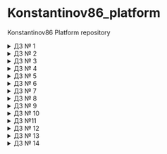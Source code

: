 # Konstantinov86_platform
Konstantinov86 Platform repository


<details><summary>ДЗ № 1</summary>

 - [V] Основное ДЗ
 - [V] Задание со *

## В процессе сделано:
 - Выполнена установка   minikube:
` kubernetesintro git:(kubernetes-intro) kubectl cluster-info
Kubernetes master is running at https://192.168.64.2:8443
KubeDNS is running at https://192.168.64.2:8443/api/v1/namespaces/kube-system/services/kube-dns:dns/proxy`;
- Ознакомлен с интерфейсом dashboard;
- Разберитесь почему все pod в namespace kube-system восстановились после удаления:
kube-proxy -  управляется daemonset;
core-dns -  управляется deployment;
kube-apiserver- static pod -управляется kubelet;
-  создан  dockerfile согласно требованиям,образ собран и залит в dockerhub;
- Написан манифест web-pod.yaml;
- Выясните причину, по которой pod frontend находится в статусе Error:
`panic: environment variable "PRODUCT_CATALOG_SERVICE_ADDR" not set`;
Соответственно данная переменная присутствует в   frontend-pod.yaml.
## Как запустить проект:
- docker build -t wenger23/nginx:3.0 . & docker run wenger23/nginx:3.0 -d -p 8000:8000;
- kubectl apply -f web-pod.yaml;
- kubectl apply frontend-pod-healthy.yaml;

## Как проверить работоспособность:
-  перейти по ссылке http://localhost:8000/homework.html;
- kubectl port-forward --address 0.0.0.0 pod/web 8000:8000;


## PR checklist:
 - [V] Выставлен label с темой домашнего задания
 </details>

 <details><summary>ДЗ № 2</summary>

 - [V] Основное ДЗ
 - [V] Задание со *

## В процессе сделано:
 - создание replicaset frontend-replicaset.yaml:
 - Добавление label selection для корректной работы;
 - создание deployment paymentservice-replicaset.yaml;
- создание deployment strategy blue-green и reverse;
- создание daemonset node-exporter-daemonset.yaml;
- создание daemonset node-exporter-daemonset.yaml с запуском на мастер ноде :
`tolerations:
        - key: node-role.kubernetes.io/master
          effect: NoSchedule`
## PR checklist:
 - [V] Выставлен label с темой домашнего задания
 </details>

 <details><summary>ДЗ № 3</summary>

 - [V] Основное ДЗ

## В процессе сделано:
- [V] Создал Service Account bob, дать ему роль admin в рамках всего
кластера;
- [V] Создал Service Account dave без доступа к кластеру
- [V] Создал Namespace prometheus;
- [V] Создал Service Account carol в этом Namespace;
- [V] Дал всем Service Account в Namespace prometheus возможность
делать get, list, watch в отношении Pods всего кластера;
- [V] Создал Namespace dev;
- [V] Создал Service Account jane в Namespace dev;
- [V] Дал jane роль admin в рамках Namespace dev;
- [V] Создал Service Account ken в Namespace dev;
- [V] Дал ken роль view в рамках Namespace dev.

## PR checklist:
 - [V] Выставлен label с темой домашнего задания
 </details>

  <details><summary>ДЗ № 4</summary>

 - [V] Основное ДЗ
 - [V] Задание со *

## В процессе сделано:
- [V] Добавил пробы в под;
- [V] Создал deployment со стратегией обновления;
- [V] Создал service и включил ipvs;
- [V] Установил Metalb и настроил маршрутизацию;
- [V] открыл доступ к coreDNS;
- [V] установил и открыл доступ к dashboard;
## PR checklist:
 - [V] Выставлен label с темой домашнего задания
 </details>

  <details><summary>ДЗ № 5</summary>

 - [V] Основное ДЗ
 - [V] Задание со *

## В процессе сделано:
- [V] Создал statefulset minio;
- [V] Создал headless service;
- [V] Gроверил работу minio;
- [V] Сделал statefulset c secret
## PR checklist:
 - [V] Выставлен label с темой домашнего задания
 </details>

 <details><summary>ДЗ № 6</summary>

 - [V] Основное ДЗ
 - [V] Задание со *

## В процессе сделано:
- [V] Создан кластер в Google Cloud;
- [V] Установлен из Helm - ingress-nginx и cert-manager;
- [V] Создан issuer lets encrypt для certmanager;
- [V] Установлен и кастомизирован chartmuseum -https://chartmuseum.35.228.182.231.nip.io/;
- [V] * Работа с chartmuseum:
Активируем api в values.yaml - DISABLE_API: false;
Создадим собственный чарт - helm create mychart;
Запакуем - helm package .;
Запушим в репозиторий - curl --data-binary "@mychart-0.1.0.tgz" https://chartmuseum.35.228.182.231.nip.io/api/chart;
Обновим - helm repo update ;
Установим - helm install mychart chartmuseum/mychart;
- [V] Установлен harbor - https://harbor.35.228.182.231.nip.io/;
- [V] * Описана установка nginx-ingress, cert-manager и harbor в helmfile;
- [V] Создан свой helmchart  hipster-shop;
- [V] * Добавлен requirements.yaml (dependencies.yaml в helm 3) redis;
- [V] Создан деплой при помощи kubecfg;
- [V] Создан деплой при помощи kustomize(test и prod).

## PR checklist:
 - [V] Выставлен label с темой домашнего задания
 </details>

 <details><summary>ДЗ № 7</summary>

 - [V] Основное ДЗ
 - [V] Задание со *

## В процессе сделано:
- [V] Создан CustomResource и CustomResourceDefinition my-sql;
- [V] Сделана Валидация;
- [V] Создан контроллер ;
- [V] Собран образ контроллера -залит на dockerhub - wenger23/otus_demo:0.1 ;
- [V] проверка работоспособности контроллера :
major@MacBook-Air  ~/virtual/Konstantinov86_platform/kubernetes-operator/deploy   kubernetes-operator  
kubectl get jobs
NAME                         COMPLETIONS   DURATION   AGE
backup-mysql-instance-job    1/1           3s         2m18s
restore-mysql-instance-job   1/1           45s        82s

major@MacBook-Air  ~/virtual/Konstantinov86_platform/kubernetes-operator/deploy   kubernetes-operator  kubectl exec -it $MYSQLPOD -- mysql -potuspassword -e "select * from test;" otus-database
mysql: [Warning] Using a password on the command line interface can be insecure.
+----+-------------+
| id | name        |
+----+-------------+
|  1 | some data   |
|  2 | some data-2 |
|  3 | some data-2 |
|  4 | some data-2 |
|  5 | some data-2 |
+----+-------------+
## PR checklist:
 - [V] Выставлен label с темой домашнего задания
 </details>

 <details><summary>ДЗ № 8</summary>

 - [V] Основное ДЗ
 - [V] Задание со *

## В процессе сделано:
- [V] Создан кастомный деплоймент и сервис nginx  -deployment.yaml,service.yaml;
- [V] Выбран 2й вариант сложности - Поставить prometheus-operator через kubectl apply из офф.
репозитория (Bring`em on!)
- [V] Создан деплоймент и сервис nginx exporter;
- [V] Создан serivcemonitor.yaml ,который смотрит на nginx exporter;
- [V] Работа выполнялась в google cloud - сделаны ингресс сервисы /ingress-services/ingress-grafana.yaml ingress-prometheus.yaml для проброса наружу grafana и prometheus:

https://prometheus.35.228.182.231.nip.io/targets
https://grafana.35.228.182.231.nip.io/ - admin/admin - dashboard - NGINX exporter
## PR checklist:
 - [V] Выставлен label с темой домашнего задания
 </details>

<details><summary>ДЗ № 9</summary>

 - [V] Основное ДЗ
 - [V] Задание со *

## В процессе сделано:
- [V] Создан кластер в GCP с 4 нодами (3 infra + default);
- [V] Задеплоен hipstershop;
- [V] Развернут EFK стек -сделан tls kibana.35.228.165.216.nip.io,elasticsearch запущен на выделенных нодах с толерейшенами;
- [V] Развернут ingress-nginx на выделенных нодах;
- [V] Настройка fluentbit - указан elastic master;
- [V]* Решена проблема с дублирующими полями -по статье https://bk0010-01.blogspot.com/2020/03/fluent-bit-and-kibana-in-kubernetes.html - приложен fluentbit.values.yaml;
- [V] Установлен prometheus и elastic-exporter;
- [V] Установлен fluentbit на выделенные ноды для парсинга ingress-nginx,донастроен конфиг ингресс для отдачи логов в json;
- [V] Создан дэшборд в кибане и выгружен в export.ndjson;
- [V] Установлен Loki и Promtail и модифицирован prometheus для создания loki датасурса prometheus-operator.values.yaml;
- [V] Создан dashboard в grafana  для loki


## PR checklist:
 - [V] Выставлен label с темой домашнего задания
 </details>

 
<details><summary>ДЗ № 10</summary>

 - [V] Основное ДЗ
 - [V] Задание со *

## В процессе сделано:
- [V] Создан проект в gitlab - https://gitlab.com/wenger23/microservices-demo;
- [V] Скопирован репозиторий hispter-shop и добавлены helmcharts - deploy/charts;
- [V] Развернут кластер в GCP с помощью terraform + установлен istio GKE;
- [V] * Автоматизировано создание кластера с помощью terraform через gitlab приложен файл - gitlab-terraform/.gitlab-ci.yml,ссылка на репозиторий - https://gitlab.com/wenger23/infra;
- [V] * Создан pipeline в gitlab : сборка всех образов(kaniko) по тэгу,с использвованием CI_COMMIT_TAG в версии образа,и пуш образов в gitlab registry ,файл gitlab-microservices/.gitlab-ci.yaml;
- [V] Установлен helmrelease,flux,fluxctl -реазилована CD стратегия - коммит с тэгом => сборка новой версии образа =>
деплой в кластер:
` major@MacBook-Air  ~  kubectl get helmrelease -n microservices-demo
NAME                    RELEASE                 PHASE       STATUS     MESSAGE                                                                                    AGE
adservice               adservice               Succeeded   deployed   Release was successful for Helm release 'adservice' in 'microservices-demo'.               47h
cartservice             cartservice             Succeeded   deployed   Release was successful for Helm release 'cartservice' in 'microservices-demo'.             10h
checkoutservice         checkoutservice         Succeeded   deployed   Release was successful for Helm release 'checkoutservice' in 'microservices-demo'.         47h
currencyservice         currencyservice         Succeeded   deployed   Release was successful for Helm release 'currencyservice' in 'microservices-demo'.         47h
emailservice            emailservice            Succeeded   deployed   Release was successful for Helm release 'emailservice' in 'microservices-demo'.            47h
frontend                frontend                Succeeded   deployed   Release was successful for Helm release 'frontend' in 'microservices-demo'.                161m
loadgenerator           loadgenerator           Succeeded   deployed   Release was successful for Helm release 'loadgenerator' in 'microservices-demo'.           78m
paymentservice          paymentservice          Succeeded   deployed   Release was successful for Helm release 'paymentservice' in 'microservices-demo'.          47h
productcatalogservice   productcatalogservice   Succeeded   deployed   Release was successful for Helm release 'productcatalogservice' in 'microservices-demo'.   47h
recommendationservice   recommendationservice   Succeeded   deployed   Release was successful for Helm release 'recommendationservice' in 'microservices-demo'.   47h
shippingservice         shippingservice         Succeeded   deployed   Release was successful for Helm release 'shippingservice' in 'microservices-demo'.         47h`
- [V] лог изменения frontend в чарте:
`ts=2021-03-08T15:58:43.246859639Z caller=release.go:79 component=release release=frontend targetNamespace=microservices-demo resource=microservices-demo:helmrelease/frontend helmVersion=v3 info="starting sync run"
ts=2021-03-08T15:58:43.600219591Z caller=release.go:289 component=release release=frontend targetNamespace=microservices-demo resource=microservices-demo:helmrelease/frontend helmVersion=v3 info="running dry-run upgrade to compare with release version '2'" action=dry-run-compare
ts=2021-03-08T15:58:43.603927908Z caller=helm.go:69 component=helm version=v3 info="preparing upgrade for frontend" targetNamespace=microservices-demo release=frontend
ts=2021-03-08T15:58:43.608666281Z caller=helm.go:69 component=helm version=v3 info="resetting values to the chart's original version" targetNamespace=microservices-demo release=frontend
ts=2021-03-08T15:58:44.042624789Z caller=helm.go:69 component=helm version=v3 info="performing update for frontend" targetNamespace=microservices-demo release=frontend
ts=2021-03-08T15:58:44.166902171Z caller=helm.go:69 component=helm version=v3 info="dry run for frontend" targetNamespace=microservices-demo release=frontend
ts=2021-03-08T15:58:44.188489685Z caller=release.go:311 component=release release=frontend targetNamespace=microservices-demo resource=microservices-demo:helmrelease/frontend helmVersion=v3 info="no changes" phase=dry-run-compare
ts=2021-03-08T15:58:45.512229733Z caller=release.go:79 component=release release=frontend targetNamespace=microservices-demo resource=microservices-demo:helmrelease/frontend helmVersion=v3 info="starting sync run"
ts=2021-03-08T15:58:45.900728191Z caller=release.go:353 component=release release=frontend targetNamespace=microservices-demo resource=microservices-demo:helmrelease/frontend helmVersion=v3 info="running upgrade" action=upgrade
ts=2021-03-08T15:58:45.948627111Z caller=helm.go:69 component=helm version=v3 info="preparing upgrade for frontend" targetNamespace=microservices-demo release=frontend
ts=2021-03-08T15:58:45.958203638Z caller=helm.go:69 component=helm version=v3 info="resetting values to the chart's original version" targetNamespace=microservices-demo release=frontend
ts=2021-03-08T15:58:46.336755783Z caller=helm.go:69 component=helm version=v3 info="performing update for frontend" targetNamespace=microservices-demo release=frontend
ts=2021-03-08T15:58:46.411455978Z caller=helm.go:69 component=helm version=v3 info="creating upgraded release for frontend" targetNamespace=microservices-demo release=frontend
ts=2021-03-08T15:58:46.450067098Z caller=helm.go:69 component=helm version=v3 info="checking 4 resources for changes" targetNamespace=microservices-demo release=frontend
ts=2021-03-08T15:58:46.458534823Z caller=helm.go:69 component=helm version=v3 info="Looks like there are no changes for Service \"frontend\"" targetNamespace=microservices-demo release=frontend
ts=2021-03-08T15:58:46.477010619Z caller=helm.go:69 component=helm version=v3 info="Looks like there are no changes for Deployment \"frontend\"" targetNamespace=microservices-demo release=frontend
ts=2021-03-08T15:58:46.491257633Z caller=helm.go:69 component=helm version=v3 info="Looks like there are no changes for Gateway \"frontend-gateway\"" targetNamespace=microservices-demo release=frontend
ts=2021-03-08T15:58:46.509866554Z caller=helm.go:69 component=helm version=v3 info="Looks like there are no changes for VirtualService \"frontend\"" targetNamespace=microservices-demo release=frontend
ts=2021-03-08T15:58:46.521888271Z caller=helm.go:69 component=helm version=v3 info="updating status for upgraded release for frontend" targetNamespace=microservices-demo release=frontend
ts=2021-03-08T15:58:46.566017666Z caller=release.go:364 component=release release=frontend targetNamespace=microservices-demo resource=microservices-demo:helmrelease/frontend helmVersion=v3 info="upgrade succeeded" revision=dabfe09c1e6f9f4c187c9875acd3c630fc86af71 phase=upgrade`
- [V] * Установлен istio с помощью istio operator:
`istioctl operator init`;
`Установка istio из default профиля :
kubectl create ns istio-system
kubectl apply -f - <<EOF
apiVersion: install.istio.io/v1alpha1
kind: IstioOperator
metadata:
  namespace: istio-system
  name: example-istiocontrolplane
spec:
  profile: default
EOF`
- [V] Установлен flagger - вышла новая api - flagger.app/v1beta1 -в ней появился ряд изменений,в связи с которыми пришлось переделать пример конфига из домашки -приложил свой конфиг - flagger/canary.yml :
>the spec.canaryAnalysis field has been deprecated and replaced with spec.analysis
>the spec.analysis.interval and spec.analysis.threshold fields are required
- [V] Добавлен  Sidecar Injection и сделан istio-ingress,манифесты добавлены как шаблоны в чарт frontend
- [V] Сделан новый релиз,запущен loadgenerator с указанием правильного ip - http://35.228.60.147/ -произведен успешный релиз frontend:
` major@MacBook-Air  ~  kubectl get canaries
NAME       STATUS      WEIGHT   LASTTRANSITIONTIME
frontend   Succeeded   0        2021-03-11T18:10:48Z`


`⚙ major@MacBook-Air  ~  kubectl describe canary -n frontend -n microservices-demo
Name:         frontend
Namespace:    microservices-demo
Labels:       app.kubernetes.io/managed-by=Helm
Annotations:  helm.fluxcd.io/antecedent: microservices-demo:helmrelease/frontend
              meta.helm.sh/release-name: frontend
              meta.helm.sh/release-namespace: microservices-demo
API Version:  flagger.app/v1beta1
Kind:         Canary
Metadata:
  Creation Timestamp:  2021-03-11T17:37:07Z
  Generation:          2
  Managed Fields:
    API Version:  flagger.app/v1beta1
    Fields Type:  FieldsV1
    fieldsV1:
      f:metadata:
        f:annotations:
          .:
          f:helm.fluxcd.io/antecedent:
    Manager:      kubectl
    Operation:    Update
    Time:         2021-03-11T17:37:09Z
    API Version:  flagger.app/v1beta1
    Fields Type:  FieldsV1
    fieldsV1:
      f:spec:
        f:service:
          f:portDiscovery:
      f:status:
        .:
        f:canaryWeight:
        f:conditions:
        f:failedChecks:
        f:iterations:
        f:lastAppliedSpec:
        f:lastTransitionTime:
        f:phase:
        f:trackedConfigs:
    Manager:      flagger
    Operation:    Update
    Time:         2021-03-11T17:38:08Z
    API Version:  flagger.app/v1beta1
    Fields Type:  FieldsV1
    fieldsV1:
      f:metadata:
        f:annotations:
          f:meta.helm.sh/release-name:
          f:meta.helm.sh/release-namespace:
        f:labels:
          .:
          f:app.kubernetes.io/managed-by:
      f:spec:
        .:
        f:analysis:
          .:
          f:interval:
          f:iterations:
          f:threshold:
        f:provider:
        f:service:
          .:
          f:gateways:
          f:hosts:
          f:port:
          f:targetPort:
          f:trafficPolicy:
            .:
            f:tls:
              .:
              f:mode:
        f:targetRef:
          .:
          f:apiVersion:
          f:kind:
          f:name:
    Manager:         Go-http-client
    Operation:       Update
    Time:            2021-03-11T17:43:18Z
  Resource Version:  5378708
  Self Link:         /apis/flagger.app/v1beta1/namespaces/microservices-demo/canaries/frontend
  UID:               bc054f6a-0fae-4c5c-9070-07dd33a3a2b2
Spec:
  Analysis:
    Interval:    30s
    Iterations:  3
    Threshold:   10
  Provider:      istio
  Service:
    Gateways:
      frontend
    Hosts:
      35.228.60.147
    Port:         80
    Target Port:  8080
    Traffic Policy:
      Tls:
        Mode:  DISABLE
  Target Ref:
    API Version:  apps/v1
    Kind:         Deployment
    Name:         frontend
Status:
  Canary Weight:  0
  Conditions:
    Last Transition Time:  2021-03-11T18:10:48Z
    Last Update Time:      2021-03-11T18:10:48Z
    Message:               Canary analysis completed successfully, promotion finished.
    Reason:                Succeeded
    Status:                True
    Type:                  Promoted
  Failed Checks:           0
  Iterations:              0
  Last Applied Spec:       668cdf9588
  Last Transition Time:    2021-03-11T18:10:48Z
  Phase:                   Succeeded
  Tracked Configs:
Events:  <none>`
## PR checklist:
 - [V] Выставлен label с темой домашнего задания
 </details>

<details><summary>ДЗ №11</summary>

 - [V] Основное ДЗ
 - [] Задание со *
## В процессе сделано:
- [V] Установлен vault и consul:
```
helm status vault
NAME: vault
LAST DEPLOYED: Wed Mar 17 16:39:04 2021
NAMESPACE: default
STATUS: deployed
REVISION: 1
TEST SUITE: None
NOTES:
Thank you for installing HashiCorp Vault!

Now that you have deployed Vault, you should look over the docs on using
Vault with Kubernetes available here:

https://www.vaultproject.io/docs/


Your release is named vault. To learn more about the release, try:

  $ helm status vault
  $ helm get manifest vault"

```
- [V]  инициализация ключей:
```
vault operator init --key-shares=1 --key-threshold=1
Unseal Key 1: w5l3gwMhZoYPvvU0d8PPFVj3OPuO/IMriOa9oEFn1uQ=

Initial Root Token: s.05dV37GkrjVSSg7q8ZtpYHyC

Vault initialized with 1 key shares and a key threshold of 1. Please securely
distribute the key shares printed above. When the Vault is re-sealed,
restarted, or stopped, you must supply at least 1 of these keys to unseal it
before it can start servicing requests.

Vault does not store the generated master key. Without at least 1 key to
reconstruct the master key, Vault will remain permanently sealed!

It is possible to generate new unseal keys, provided you have a quorum of
existing unseal keys shares. See "vault operator rekey" for more information.`

```
- [V] Unseal подов:
```
Key             Value
---             -----
Seal Type       shamir
Initialized     true
Sealed          false
Total Shares    1
Threshold       1
Version         1.6.2
Storage Type    consul
Cluster Name    vault-cluster-9c25cec9
Cluster ID      7aaa00fb-2c8b-b74e-f8c7-529afa24b899
HA Enabled      true
HA Cluster      https://vault-0.vault-internal:8201
HA Mode         active
- [V] login:
Success! You are now authenticated. The token information displayed below
is already stored in the token helper. You do NOT need to run "vault login"
again. Future Vault requests will automatically use this token.

Key                  Value
---                  -----
token                s.05dV37GkrjVSSg7q8ZtpYHyC
token_accessor       tM5BMDAZLF7fTGYkprwDyOVV
token_duration       ∞
token_renewable      false
token_policies       ["root"]
identity_policies    []
policies             ["root"]
```
- [V] auth list:
```
Path      Type     Accessor               Description
----      ----     --------               -----------
token/    token    auth_token_40540e1d    token based credentials
- [V] Завели секреты:
key                 Value
---                 -----
refresh_interval    768h
password            asajkjkahs
username            otus`
```
- [V] Включил авторизацию K8S :
```
Path           Type          Accessor                    Description
----           ----          --------                    -----------
kubernetes/    kubernetes    auth_kubernetes_d2cb5f5c    n/a
token/         token         auth_token_40540e1d         token based credentials`
```
- [V] Создали  service account  с  clusterrolebinding;
- [V] создали файл политики и ролей и записали в  vault;
- [V] Провели проверку политик - Не смогли записать otus-rw/config потому что в политиках ранее не указали разрешение на update:
```
path "otus/otus-rw/*" {
capabilities = ["read", "create", "list","update"]`
```
- [V] Скопировали vault-agent-k8s-demo из репозитория vault-guides и скорректировал конфиги с учетом ранее
созданых ролей и секретов  -  config-k8s/example-k8-spec.yaml  и  configmap.yaml
- [V] Запустили под и проверили  index.html :
```
cat index.html
<html>
<body>
<p>Some secrets:</p>
<ul>
<li><pre>username: otus</pre></li>
<li><pre>password: asajkjkahs</pre></li>
</ul>

</body>
</html>`
```

- [V] Включили pki секретс и подписали урлы;
- [V] создали промежуточный сертификат и прописали его в vault;
- [V] Создали и отозвали сертификат:
'
```
Key                 Value
---                 -----
ca_chain            [-----BEGIN CERTIFICATE-----
MIIDnDCCAoSgAwIBAgIUDKudU/Hz+k6R9K09W7+SipjFZOYwDQYJKoZIhvcNAQEL
BQAwFTETMBEGA1UEAxMKZXhhbXBsZS5ydTAeFw0yMTAzMTcxODEzNDdaFw0yNjAz
MTYxODE0MTdaMCwxKjAoBgNVBAMTIWV4YW1wbGUucnUgSW50ZXJtZWRpYXRlIEF1
dGhvcml0eTCCASIwDQYJKoZIhvcNAQEBBQADggEPADCCAQoCggEBALwB64cD8ZF3
/S7FFdSyP5VhCDg0KCCLFT90NpyfO6bazMVBE0ZaTr8EMBEf+OMP3yfZnSe+k35R
Xuh3Zmc44QzQjjbaniYyo5R6pmU5a4G4Qer2xr8owQdKa6ga+iOkR5WBrR9oT6Zo
6Cz/xQTHXw76mEqewnVOzwiaDtUOD0LBzh29c3n9iISs17xCLtqj+fIB53/gXP7t
GaTWoosOKNt5YNZymhukQogsWqiqQ8Oqg8G2AKgVX1fzzUKam9ysyEXMzmOvb5qw
F6pSZWksEna8eJIKNfF87PYRL4R5DKlojpxAtJxJxKKUR0RwHcSSN1L6GpLLuJzh
0VEU061eUmUCAwEAAaOBzDCByTAOBgNVHQ8BAf8EBAMCAQYwDwYDVR0TAQH/BAUw
AwEB/zAdBgNVHQ4EFgQU47WRdeilIgXRWtDqLkj6S8TMtkEwHwYDVR0jBBgwFoAU
2pvAhkyW9WZQaAe+94jnsvedELgwNwYIKwYBBQUHAQEEKzApMCcGCCsGAQUFBzAC
hhtodHRwOi8vdmF1bHQ6ODIwMC92MS9wa2kvY2EwLQYDVR0fBCYwJDAioCCgHoYc
aHR0cDovL3ZhdWx0OjgyMDAvdjEvcGtpL2NybDANBgkqhkiG9w0BAQsFAAOCAQEA
P+WTOjdf/N/U4n4MGndU1bSSXWyUo/9E3YiqGp4hmZtBveoQ0lXY1R0/scKkFjuw
mksphWeBRFUfust8ZlSFaJMpRk6ccPjopLwX6Ap5PVKuqFzmq4MWiIqCtndry7pL
0BPxsNPPAo23474TUBCeYz61xueqLbZEGosGNxEelR2tj57QSTOSqPjcOpnmSe8T
1k07Q+TCVBe0qJqT3/20G9idPMXGYoUheL51v2L3ndvpY+XL+DAHDzQNsxr99uGP
3TrUcIpbmfKkLBGZK1y8tyNZ0JlOrGHwfjfXphX9irs6XxMbbi56B5EVB31f/DdE
DuCFIsPBZboCwDzywr6xYA==
-----END CERTIFICATE-----]
certificate         -----BEGIN CERTIFICATE-----
MIIDZzCCAk+gAwIBAgIUS4NEFzQgMRGfriQIaukwrzDfFYMwDQYJKoZIhvcNAQEL
BQAwLDEqMCgGA1UEAxMhZXhhbXBsZS5ydSBJbnRlcm1lZGlhdGUgQXV0aG9yaXR5
MB4XDTIxMDMxNzE4MTgwMFoXDTIxMDMxODE4MTgzMFowHDEaMBgGA1UEAxMRZ2l0
bGFiLmV4YW1wbGUucnUwggEiMA0GCSqGSIb3DQEBAQUAA4IBDwAwggEKAoIBAQC7
kD+afSamJb1O+AsxZBYnWb1GthVVisYU1WbHzwduenYOXX3G13XMr1Ifo7tkkxGa
+36ALVte23XCIHP0P3Q2XUo08pFaYdMBxYu2GvTUWZS+ohZyngBXRJCoyhTS6+li
dx736efR0bAe2nVr6JJrMh6jZzu3/Rtn3jrOJd3zboCUo/G9WMbZKY+0WpIufZtf
X+6/WAyaCnqrCsv5IDgMcpZq3tVrncR4ZyKj27iAwEvHVrEpkPbASaS8KcpTiSXd
aFaXzaR/2Ad+MwgrCtBWzpHwRuyLePFuExrp0RqaX8FZ/INRJ2zt9mGcMFb1nRvq
5FR2XNN4tVfr8jR8YQjBAgMBAAGjgZAwgY0wDgYDVR0PAQH/BAQDAgOoMB0GA1Ud
JQQWMBQGCCsGAQUFBwMBBggrBgEFBQcDAjAdBgNVHQ4EFgQUl9E8gxgQU384jCUk
iIYbTX9SrfwwHwYDVR0jBBgwFoAU47WRdeilIgXRWtDqLkj6S8TMtkEwHAYDVR0R
BBUwE4IRZ2l0bGFiLmV4YW1wbGUucnUwDQYJKoZIhvcNAQELBQADggEBAH9WV9oG
OXIpu+ay5tl/mWaB5/NniHuoSUqHn+CVtZGCC2zERdAGa0ELNTqiZ5eSrowzu2La
2rZIN/rUrZrbJgpyN9mIDRBMYBDtmGLgGEbGdynslCTvTGS5g/AKYpmAqT87By+W
3QEOJUdc+T7HBqLYNt1Tbh5s43166UogMD9m27xvLWkNLbg4pYi22jBOYJyEvYB/
sBhFNFlXwp6Ngzsp7SsUKg3ukRlZlg6fASjpx2ka6wNri5Cbd6frTdfcPJc/dWTh
sOg1PXqqFFngHhYfAqgKwOAgR9v2qfOSHyHjVtmP5fOD23VCrWOgmV9EMWfhra47
OtYwT69DBq0EaFE=
-----END CERTIFICATE-----
expiration          1616091510
issuing_ca          -----BEGIN CERTIFICATE-----
MIIDnDCCAoSgAwIBAgIUDKudU/Hz+k6R9K09W7+SipjFZOYwDQYJKoZIhvcNAQEL
BQAwFTETMBEGA1UEAxMKZXhhbXBsZS5ydTAeFw0yMTAzMTcxODEzNDdaFw0yNjAz
MTYxODE0MTdaMCwxKjAoBgNVBAMTIWV4YW1wbGUucnUgSW50ZXJtZWRpYXRlIEF1
dGhvcml0eTCCASIwDQYJKoZIhvcNAQEBBQADggEPADCCAQoCggEBALwB64cD8ZF3
/S7FFdSyP5VhCDg0KCCLFT90NpyfO6bazMVBE0ZaTr8EMBEf+OMP3yfZnSe+k35R
Xuh3Zmc44QzQjjbaniYyo5R6pmU5a4G4Qer2xr8owQdKa6ga+iOkR5WBrR9oT6Zo
6Cz/xQTHXw76mEqewnVOzwiaDtUOD0LBzh29c3n9iISs17xCLtqj+fIB53/gXP7t
GaTWoosOKNt5YNZymhukQogsWqiqQ8Oqg8G2AKgVX1fzzUKam9ysyEXMzmOvb5qw
F6pSZWksEna8eJIKNfF87PYRL4R5DKlojpxAtJxJxKKUR0RwHcSSN1L6GpLLuJzh
0VEU061eUmUCAwEAAaOBzDCByTAOBgNVHQ8BAf8EBAMCAQYwDwYDVR0TAQH/BAUw
AwEB/zAdBgNVHQ4EFgQU47WRdeilIgXRWtDqLkj6S8TMtkEwHwYDVR0jBBgwFoAU
2pvAhkyW9WZQaAe+94jnsvedELgwNwYIKwYBBQUHAQEEKzApMCcGCCsGAQUFBzAC
hhtodHRwOi8vdmF1bHQ6ODIwMC92MS9wa2kvY2EwLQYDVR0fBCYwJDAioCCgHoYc
aHR0cDovL3ZhdWx0OjgyMDAvdjEvcGtpL2NybDANBgkqhkiG9w0BAQsFAAOCAQEA
P+WTOjdf/N/U4n4MGndU1bSSXWyUo/9E3YiqGp4hmZtBveoQ0lXY1R0/scKkFjuw
mksphWeBRFUfust8ZlSFaJMpRk6ccPjopLwX6Ap5PVKuqFzmq4MWiIqCtndry7pL
0BPxsNPPAo23474TUBCeYz61xueqLbZEGosGNxEelR2tj57QSTOSqPjcOpnmSe8T
1k07Q+TCVBe0qJqT3/20G9idPMXGYoUheL51v2L3ndvpY+XL+DAHDzQNsxr99uGP
3TrUcIpbmfKkLBGZK1y8tyNZ0JlOrGHwfjfXphX9irs6XxMbbi56B5EVB31f/DdE
DuCFIsPBZboCwDzywr6xYA==
-----END CERTIFICATE-----
private_key         -----BEGIN RSA PRIVATE KEY-----
MIIEogIBAAKCAQEAu5A/mn0mpiW9TvgLMWQWJ1m9RrYVVYrGFNVmx88Hbnp2Dl19
xtd1zK9SH6O7ZJMRmvt+gC1bXtt1wiBz9D90Nl1KNPKRWmHTAcWLthr01FmUvqIW
cp4AV0SQqMoU0uvpYnce9+nn0dGwHtp1a+iSazIeo2c7t/0bZ946ziXd826AlKPx
vVjG2SmPtFqSLn2bX1/uv1gMmgp6qwrL+SA4DHKWat7Va53EeGcio9u4gMBLx1ax
KZD2wEmkvCnKU4kl3WhWl82kf9gHfjMIKwrQVs6R8Ebsi3jxbhMa6dEaml/BWfyD
USds7fZhnDBW9Z0b6uRUdlzTeLVX6/I0fGEIwQIDAQABAoIBAFdS4Unb2pKgH3MU
qKFmJ6pKbYTuYSBia7ZnZGLCUINvIGevv09EIOQa+/EfGa/JiPjO/iZO96tCIaEv
2sxsfn6REGt2Q5YA1WyNvG4cPsBetJHMhQb36NC4a2EqNGe+zfm53AEwNW3KYmT6
8JA8x26A9yK8fWE7xfal0FsJ5jve+lSufKVWuFw6FDXyUhxKucSucMSLRN4d/64y
p3OumW/aQgOTWeeESAuPlHlhRIgsMhAOkYOoEvW+XPYkXWM0KVWuIb1oHY4XPcOC
sWRp3e/RzNrrtroSxESHVATQ7N+pRU6VuFLnvJANlcWv289CdNGa3ZYA7PNveUQa
fqkJsMECgYEA0JiCi0d/ZPW2KoJIYmRxBlx3fGF953lnJ5eWNk6SfT9xInWaJfJh
dnYjfmFBUhgTYOxtbm/pJkPeAj3L8c8TV+1Nfrf+OIQvMThJlIilh1HbHiMuGgYZ
aMAPtyApTQcoz906gtnToyeftDIei17rb3LWP6W2O/WiYpTMy0c6HkcCgYEA5jAk
egcSL6g6vcuW4nozmIGytEEoVE1RDW+pBqUiF3DibWX8nlVoeV7T0UpXS+JK+ArU
kvvBquqfS5ngB/nGYPwfv3rHAb7OumUNYzJ6NRH5hWoWqSA1h63IHgObTefetFdY
kE0sumfhkbukPbO0dWVDhDqUlB6OfSnf/An9fLcCgYAtV9mYuRQCOD8/Ak8FxFul
TFhU20RpGsTHoHXwnCfPvgizuuilMwjonUmd4To3xDACM6KeDQmbXclWp2Q7zg2g
YV8lGo3Sbzlq85dbCFEjFzIQXQlactT3JjjET+NqcRH4DVj4tK0CnExk+TgWh62Z
7laQQ09XvU9tKndSAMurZQKBgGPRLpAn7s/xsH9LAIP3H9abL2YQ9y8PU/1ylSZH
h3AIyHdOCWyTdrli0JFqHk7Os1m6QJH4T/QQx8Dd2hM7UbYOvqmm0RNFrZmQZmzE
n8/RmpUq+uaeC/ho+GVjhP4UdTNYyRPSE3pFv8AVUVRcT/20SsHVMUbFtV47QWCm
6GAjAoGAZav1DxNz9DAIQpw5kW40UMM7Pk++jWvXsCVKsiXcYUc2tboKAt4WN4Pj
oqpUNskjE7+98/6yq0yvCKdB89zfO3cmlKueizMfW6ezBix1uoNAHZzk59/cc/Ke
yceL3hEcIx5RuPmIO2WDDKqKnI2urA2T3nxu8hSEUS4jYVV/sGI=
-----END RSA PRIVATE KEY-----
private_key_type    rsa
serial_number       4b:83:44:17:34:20:31:11:9f:ae:24:08:6a:e9:30:af:30:df:15:83''


```
## PR checklist:
 - [V] Выставлен label с темой домашнего задания
 </details>

<details><summary>ДЗ № 12</summary>

 - [V] Основное ДЗ
 - [ ] Задание со *
## В процессе сделано:
- [V] Создал CRD и snapshot-controller - kubectl apply -f crd_volumesnapshot;
- [V] Задеплоил csi-driver-host-path - kubectl apply -f hostpath :
```
NAME                         READY   STATUS    RESTARTS   AGE
csi-hostpath-attacher-0      1/1     Running   0          7s
csi-hostpath-provisioner-0   1/1     Running   0          6s
csi-hostpath-resizer-0       1/1     Running   0          6s
csi-hostpath-snapshotter-0   1/1     Running   0          6s
csi-hostpath-socat-0         1/1     Running   0          6s
csi-hostpathplugin-0         5/5     Running   0          6s
snapshot-controller-0        1/1     Running   0          13s
```
- [V] Создал POD StorageClass и PVC - kubectl apply  -f csi-app_pvc:
```
NAME      STATUS   VOLUME                                     CAPACITY   ACCESS MODES   STORAGECLASS      AGE
csi-pvc   Bound    pvc-cb32f65b-912c-4183-950c-8c13102eba82   1Gi        RWO            csi-hostpath-sc   1m
```
- [V] Запишем в pvc :
```
kubectl exec -it my-csi-app /bin/sh
/ # touch /data/hello-world
/ # exit
```
- [V] Проверим что  файл есть :
```
kubectl exec -it $(kubectl get pods --selector app=csi-hostpathplugin -o jsonpath='{.items[*].metadata.name}') -c hostpath /bin/sh
/ # find / -name hello-world
/csi-data-dir/853cf954-8808-11eb-922f-36e61f069e21/hello-world
```
- [V]Установим volumesnapshotclass - kubectl apply -f snapshotter:
```
kubectl get volumesnapshotclass
NAME                     AGE
csi-hostpath-snapclass   3s
```
- [V] Создадим снэпшот - kubectl apply -f csi-snapshot-v1beta1.yaml:
```
kubectl get volumesnapshot
NAME                AGE
new-snapshot-demo   69s
```
- [V] Удаляем POD и PVC
- [V] Восстанавливаем snapshot - kubectl apply -f csi-restore.yaml:
```
kubectl get pvc
NAME           STATUS   VOLUME                                     CAPACITY   ACCESS MODES   STORAGECLASS      AGE
hpvc-restore   Bound    pvc-23810ee6-4e62-4e13-917b-aec10011b6c6   1Gi        RWO            csi-hostpath-sc   80s
```
- [V] запускаем под kubectl apply -f csi-app.yaml
- [V] Проверяем что  файл есть :
```
kubectl exec -it my-csi-app /bin/sh
/ # ls /data/
/ # hello-world
```
## PR checklist:
 - [V] Выставлен label с темой домашнего задания
 </details>

 <details><summary>ДЗ № 13</summary>

 - [V] Основное ДЗ
 - [ ] Задание со *

- [V] Работа c kubectl-debug:
Не работает strace ,потому что необходимо добавлять разрешения для ptrace в контейнере  --cap-add=SYS_PTRACE (в Docker 19.3 системные вызовы ptrace разрешены);
В манифесте kubectl-debug  из ДЗ стоит версия дебаг пода -  0.0.1 ,где  не выставлено данное разрешение;
Можно  заменить на версию 0.1.1 где применен данный коммит:
```
		UsernsMode:  container.UsernsMode(m.containerMode(targetId)),
		IpcMode:     container.IpcMode(m.containerMode(targetId)),
		PidMode:     container.PidMode(m.containerMode(targetId)),
		CapAdd:      strslice.StrSlice([]string{"SYS_PTRACE", "SYS_ADMIN"}),
	}
	ctx, cancel := m.getContextWithTimeout()
	defer cancel()
  ```
- [V] установил оператор netperf-operator и тестовый cr kubectl apply -f /kit/deploy-netperf:
```
Name:         example
Namespace:    test
Labels:       <none>
Annotations:  <none>
API Version:  app.example.com/v1alpha1
Kind:         Netperf
Metadata:
  Creation Timestamp:  2021-03-21T13:37:20Z
  Generation:          4
  Managed Fields:
    API Version:  app.example.com/v1alpha1
    Fields Type:  FieldsV1
    fieldsV1:
      f:metadata:
        f:annotations:
          .:
          f:kubectl.kubernetes.io/last-applied-configuration:
    Manager:      kubectl-client-side-apply
    Operation:    Update
    Time:         2021-03-21T13:37:20Z
    API Version:  app.example.com/v1alpha1
    Fields Type:  FieldsV1
    fieldsV1:
      f:spec:
        .:
        f:clientNode:
        f:serverNode:
      f:status:
        .:
        f:clientPod:
        f:serverPod:
        f:speedBitsPerSec:
        f:status:
    Manager:         netperf-operator
    Operation:       Update
    Time:            2021-03-21T13:37:20Z
  Resource Version:  1736749
  Self Link:         /apis/app.example.com/v1alpha1/namespaces/test/netperfs/example
  UID:               195e3ad8-9c3e-4750-8b54-f21dbc2b464a
Spec:
  Client Node:
  Server Node:
Status:
  Client Pod:          netperf-client-f21dbc2b464a
  Server Pod:          netperf-server-f21dbc2b464a
  Speed Bits Per Sec:  1875.14
  Status:              Done
Events:                <none>
```
- [V] Добавляем сетевую политику calico -  kubectl apply -f netperf-calico-policy.yaml:
```
sudo iptables --list -nv | grep LOG
    0     0 LOG        all  --  *      *       0.0.0.0/0            0.0.0.0/0            /* cali:XWC9Bycp2Xf7yVk1 */ LOG flags 0 level 5 prefix "calico-packet: "
    9   540 LOG        all  --  *      *       0.0.0.0/0            0.0.0.0/0            /* cali:B30DykF1ntLW86eD */ LOG flags 0 level 5 prefix "calico-packet: "
```
- [V] Запускаем iptables-tailer, kubectl apply -f iptables-tailer.yaml -( необходимо доработать предоставленный манифест так как extensions/v1beta1 deprecated ):
- [V] Появились ошибки account :
````
kube-system   4m5s        Warning   FailedCreate        daemonset/kube-iptables-tailer                 Error creating: pods "kube-iptables-tailer-" is forbidden: error looking up service account kube-system/kube-iptables-tailer: serviceaccount "kube-iptables-tailer" not found
````
Создадим SA -kubectl apply  -f sa.yaml;
- [V] Изменим префикс PTABLES_LOG_PREFIX на calico-packet и  JOURNAL_DIRECTORY на /var/log/journal;
- [V] Перезапустим тесты и увидим результат :
```
Events:
  Type     Reason      Age   From                  Message
  ----     ------      ----  ----                  -------
  Normal   Scheduled   26s   default-scheduler     Successfully assigned test/netperf-server-36acf46d0825 to gke-serious-energy-serious-energy-nod-9289b5e6-igkc
  Normal   Pulling     25s   kubelet               Pulling image "tailoredcloud/netperf:v2.7"
  Normal   Pulled      22s   kubelet               Successfully pulled image "tailoredcloud/netperf:v2.7"
  Normal   Created     22s   kubelet               Created container netperf-server-36acf46d0825
  Normal   Started     22s   kubelet               Started container netperf-server-36acf46d0825
  Warning  PacketDrop  18s   kube-iptables-tailer  Packet dropped when receiving traffic from 10.84.2.10
  ```
## PR checklist:
 - [V] Выставлен label с темой домашнего задания
 </details>

<details><summary>ДЗ № 14</summary>

 - [V] Основное ДЗ
 - [ ] Задание со *

## В процессе сделано:
- [V] В GCP создал 4 ноды с образом Ubuntu 18.04 LTS:
 ```
 template-for-master-1	europe-north1-a	10.166.0.31 (nic0)	35.228.204.142 	 	
 template-for-worker-1	europe-north1-a	10.166.0.32 (nic0)	35.228.182.231 	 	
 template-for-worker-2	europe-north1-a	10.166.0.33 (nic0)	35.228.60.147 	 	
 template-for-worker-3	europe-north1-a	10.166.0.34 (nic0)	35.228.126.189
 ```	

- [V] Установил ПО и произвел kubeadm init :
```
Your Kubernetes control-plane has initialized successfully!

To start using your cluster, you need to run the following as a regular user:

  mkdir -p $HOME/.kube
  sudo cp -i /etc/kubernetes/admin.conf $HOME/.kube/config
  sudo chown $(id -u):$(id -g) $HOME/.kube/config

You should now deploy a pod network to the cluster.
Run "kubectl apply -f [podnetwork].yaml" with one of the options listed at:
  https://kubernetes.io/docs/concepts/cluster-administration/addons/

Then you can join any number of worker nodes by running the following on each as root:

kubeadm join 10.166.0.31:6443 --token h9c9x9.yn6c5pq66nsagaqz \
    --discovery-token-ca-cert-hash sha256:b9a23cb6c768905b762593a9d9e2336a1de1e6cec8fd2ebc0e12a6906982d95e
```

```
NAME                    STATUS   ROLES    AGE   VERSION
template-for-master-1   Ready    master   11m   v1.17.4
```


- [V] Заджоинил остальные ноды :
```
root@template-for-master-1:~# kubectl get nodes
NAME                    STATUS   ROLES    AGE   VERSION
template-for-master-1   Ready    master   16m   v1.17.4
template-for-worker-1   Ready    <none>   65s   v1.17.4
template-for-worker-2   Ready    <none>   62s   v1.17.4
template-for-worker-3   Ready    <none>   57s   v1.17.4
```
- [V] Задеплоил nginx:
```
root@template-for-master-1:~# kubectl get pods -o wide
NAME                               READY   STATUS    RESTARTS   AGE   IP              NODE                    NOMINATED NODE   READINESS GATES
nginx-deployment-c8fd555cc-8vkdw   1/1     Running   0          19s   192.168.0.65    template-for-worker-1   <none>           <none>
nginx-deployment-c8fd555cc-9hkmg   1/1     Running   0          19s   192.168.0.2     template-for-worker-2   <none>           <none>
nginx-deployment-c8fd555cc-qvr88   1/1     Running   0          19s   192.168.0.1     template-for-worker-2   <none>           <none>
nginx-deployment-c8fd555cc-s6zs2   1/1     Running   0          19s   192.168.0.129   template-for-worker-3   <none>
```
- [V] Обновил kubectl:
```
root@template-for-master-1:~# kubectl get nodes
NAME                    STATUS   ROLES    AGE     VERSION
template-for-master-1   Ready    master   23m     v1.18.0
template-for-worker-1   Ready    <none>   8m15s   v1.17.4
template-for-worker-2   Ready    <none>   8m12s   v1.17.4
template-for-worker-3   Ready    <none>   8m7s    v1.17.4
```
- [V]Провел upgrade:
```
root@template-for-master-1:~# kubeadm upgrade plan
[upgrade/config] Making sure the configuration is correct:
[upgrade/config] Reading configuration from the cluster...
[upgrade/config] FYI: You can look at this config file with 'kubectl -n kube-system get cm kubeadm-config -oyaml'
[preflight] Running pre-flight checks.
[upgrade] Running cluster health checks
[upgrade] Fetching available versions to upgrade to
[upgrade/versions] Cluster version: v1.17.17
[upgrade/versions] kubeadm version: v1.18.0
I0323 18:02:25.720194   10558 version.go:252] remote version is much newer: v1.20.5; falling back to: stable-1.18
[upgrade/versions] Latest stable version: v1.18.17
[upgrade/versions] Latest stable version: v1.18.17
[upgrade/versions] Latest version in the v1.17 series: v1.17.17
[upgrade/versions] Latest version in the v1.17 series: v1.17.17

Components that must be upgraded manually after you have upgraded the control plane with 'kubeadm upgrade apply':
COMPONENT   CURRENT       AVAILABLE
Kubelet     3 x v1.17.4   v1.18.17
            1 x v1.18.0   v1.18.17

Upgrade to the latest stable version:

COMPONENT            CURRENT    AVAILABLE
API Server           v1.17.17   v1.18.17
Controller Manager   v1.17.17   v1.18.17
Scheduler            v1.17.17   v1.18.17
Kube Proxy           v1.17.17   v1.18.17
CoreDNS              1.6.5      1.6.7
Etcd                 3.4.3      3.4.3-0

You can now apply the upgrade by executing the following command:

	kubeadm upgrade apply v1.18.17

Note: Before you can perform this upgrade, you have to update kubeadm to v1.18.17.

_____________________________________________________________________

root@template-for-master-1:~# kubeadm upgrade apply v1.18.0
[upgrade/config] Making sure the configuration is correct:
[upgrade/config] Reading configuration from the cluster...
[upgrade/config] FYI: You can look at this config file with 'kubectl -n kube-system get cm kubeadm-config -oyaml'
[preflight] Running pre-flight checks.
[upgrade] Running cluster health checks
[upgrade/version] You have chosen to change the cluster version to "v1.18.0"
[upgrade/versions] Cluster version: v1.17.17
[upgrade/versions] kubeadm version: v1.18.0
[upgrade/confirm] Are you sure you want to proceed with the upgrade? [y/N]: y
[upgrade/prepull] Will prepull images for components [kube-apiserver kube-controller-manager kube-scheduler etcd]
[upgrade/prepull] Prepulling image for component etcd.
[upgrade/prepull] Prepulling image for component kube-apiserver.
[upgrade/prepull] Prepulling image for component kube-controller-manager.
[upgrade/prepull] Prepulling image for component kube-scheduler.
[apiclient] Found 1 Pods for label selector k8s-app=upgrade-prepull-kube-scheduler
[apiclient] Found 1 Pods for label selector k8s-app=upgrade-prepull-kube-controller-manager
[apiclient] Found 1 Pods for label selector k8s-app=upgrade-prepull-kube-apiserver
[apiclient] Found 0 Pods for label selector k8s-app=upgrade-prepull-etcd
[apiclient] Found 1 Pods for label selector k8s-app=upgrade-prepull-etcd
[upgrade/prepull] Prepulled image for component etcd.
[upgrade/prepull] Prepulled image for component kube-apiserver.
[upgrade/prepull] Prepulled image for component kube-scheduler.
[upgrade/prepull] Prepulled image for component kube-controller-manager.
[upgrade/prepull] Successfully prepulled the images for all the control plane components
[upgrade/apply] Upgrading your Static Pod-hosted control plane to version "v1.18.0"...
Static pod: kube-apiserver-template-for-master-1 hash: dca0ec96c1010ef7509ea293180e0334
Static pod: kube-controller-manager-template-for-master-1 hash: c43b349fe40aab07b8e29b4a2be8c4af
Static pod: kube-scheduler-template-for-master-1 hash: d2768f36096b01759dbdef9ca638ffd0
[upgrade/etcd] Upgrading to TLS for etcd
[upgrade/etcd] Non fatal issue encountered during upgrade: the desired etcd version for this Kubernetes version "v1.18.0" is "3.4.3-0", but the current etcd version is "3.4.3". Won't downgrade etcd, instead just continue
[upgrade/staticpods] Writing new Static Pod manifests to "/etc/kubernetes/tmp/kubeadm-upgraded-manifests758490787"
W0323 18:04:09.996066   11825 manifests.go:225] the default kube-apiserver authorization-mode is "Node,RBAC"; using "Node,RBAC"
[upgrade/staticpods] Preparing for "kube-apiserver" upgrade
[upgrade/staticpods] Renewing apiserver certificate
[upgrade/staticpods] Renewing apiserver-kubelet-client certificate
[upgrade/staticpods] Renewing front-proxy-client certificate
[upgrade/staticpods] Renewing apiserver-etcd-client certificate
[upgrade/staticpods] Moved new manifest to "/etc/kubernetes/manifests/kube-apiserver.yaml" and backed up old manifest to "/etc/kubernetes/tmp/kubeadm-backup-manifests-2021-03-23-18-04-09/kube-apiserver.yaml"
[upgrade/staticpods] Waiting for the kubelet to restart the component
[upgrade/staticpods] This might take a minute or longer depending on the component/version gap (timeout 5m0s)
Static pod: kube-apiserver-template-for-master-1 hash: dca0ec96c1010ef7509ea293180e0334
Static pod: kube-apiserver-template-for-master-1 hash: dca0ec96c1010ef7509ea293180e0334
Static pod: kube-apiserver-template-for-master-1 hash: dca0ec96c1010ef7509ea293180e0334
Static pod: kube-apiserver-template-for-master-1 hash: dca0ec96c1010ef7509ea293180e0334
Static pod: kube-apiserver-template-for-master-1 hash: dca0ec96c1010ef7509ea293180e0334
Static pod: kube-apiserver-template-for-master-1 hash: dca0ec96c1010ef7509ea293180e0334
Static pod: kube-apiserver-template-for-master-1 hash: dca0ec96c1010ef7509ea293180e0334
Static pod: kube-apiserver-template-for-master-1 hash: dca0ec96c1010ef7509ea293180e0334
Static pod: kube-apiserver-template-for-master-1 hash: b745f7117ed8859a23a89ae4ef65c7ce
[apiclient] Found 1 Pods for label selector component=kube-apiserver
[upgrade/staticpods] Component "kube-apiserver" upgraded successfully!
[upgrade/staticpods] Preparing for "kube-controller-manager" upgrade
[upgrade/staticpods] Renewing controller-manager.conf certificate
[upgrade/staticpods] Moved new manifest to "/etc/kubernetes/manifests/kube-controller-manager.yaml" and backed up old manifest to "/etc/kubernetes/tmp/kubeadm-backup-manifests-2021-03-23-18-04-09/kube-controller-manager.yaml"
[upgrade/staticpods] Waiting for the kubelet to restart the component
[upgrade/staticpods] This might take a minute or longer depending on the component/version gap (timeout 5m0s)
Static pod: kube-controller-manager-template-for-master-1 hash: c43b349fe40aab07b8e29b4a2be8c4af
Static pod: kube-controller-manager-template-for-master-1 hash: d2348e74203d3930979c00d811721b6c
[apiclient] Found 1 Pods for label selector component=kube-controller-manager
[upgrade/staticpods] Component "kube-controller-manager" upgraded successfully!
[upgrade/staticpods] Preparing for "kube-scheduler" upgrade
[upgrade/staticpods] Renewing scheduler.conf certificate
[upgrade/staticpods] Moved new manifest to "/etc/kubernetes/manifests/kube-scheduler.yaml" and backed up old manifest to "/etc/kubernetes/tmp/kubeadm-backup-manifests-2021-03-23-18-04-09/kube-scheduler.yaml"
[upgrade/staticpods] Waiting for the kubelet to restart the component
[upgrade/staticpods] This might take a minute or longer depending on the component/version gap (timeout 5m0s)
Static pod: kube-scheduler-template-for-master-1 hash: d2768f36096b01759dbdef9ca638ffd0
Static pod: kube-scheduler-template-for-master-1 hash: 5795d0c442cb997ff93c49feeb9f6386
[apiclient] Found 1 Pods for label selector component=kube-scheduler
[upgrade/staticpods] Component "kube-scheduler" upgraded successfully!
[upload-config] Storing the configuration used in ConfigMap "kubeadm-config" in the "kube-system" Namespace
[kubelet] Creating a ConfigMap "kubelet-config-1.18" in namespace kube-system with the configuration for the kubelets in the cluster
[kubelet-start] Downloading configuration for the kubelet from the "kubelet-config-1.18" ConfigMap in the kube-system namespace
[kubelet-start] Writing kubelet configuration to file "/var/lib/kubelet/config.yaml"
[bootstrap-token] configured RBAC rules to allow Node Bootstrap tokens to post CSRs in order for nodes to get long term certificate credentials
[bootstrap-token] configured RBAC rules to allow the csrapprover controller automatically approve CSRs from a Node Bootstrap Token
[bootstrap-token] configured RBAC rules to allow certificate rotation for all node client certificates in the cluster
[addons] Applied essential addon: CoreDNS
[addons] Applied essential addon: kube-proxy

[upgrade/successful] SUCCESS! Your cluster was upgraded to "v1.18.0". Enjoy!
```
```
root@template-for-master-1:~# kubeadm version
kubeadm version: &version.Info{Major:"1", Minor:"18", GitVersion:"v1.18.0", GitCommit:"9e991415386e4cf155a24b1da15becaa390438d8", GitTreeState:"clean", BuildDate:"2020-03-25T14:56:30Z", GoVersion:"go1.13.8", Compiler:"gc", Platform:"linux/amd64"}

root@template-for-master-1:~# kubectl describe pod kube-apiserver-template-for-master-1 -n kube-system
Name:                 kube-apiserver-template-for-master-1
Namespace:            kube-system
Priority:             2000000000
Priority Class Name:  system-cluster-critical
Node:                 template-for-master-1/10.166.0.31
Start Time:           Tue, 23 Mar 2021 18:00:48 +0000
Labels:               component=kube-apiserver
                      tier=control-plane
Annotations:          kubeadm.kubernetes.io/kube-apiserver.advertise-address.endpoint: 10.166.0.31:6443
                      kubernetes.io/config.hash: b745f7117ed8859a23a89ae4ef65c7ce
                      kubernetes.io/config.mirror: b745f7117ed8859a23a89ae4ef65c7ce
                      kubernetes.io/config.seen: 2021-03-23T18:04:11.56746527Z
                      kubernetes.io/config.source: file
Status:               Running
IP:                   10.166.0.31
IPs:
  IP:           10.166.0.31
Controlled By:  Node/template-for-master-1
Containers:
  kube-apiserver:
    Container ID:  docker://c97d0ffd48463a05fb9b8796e64b4949d646b5d693f4d028274950b3b4f7d267
    Image:         k8s.gcr.io/kube-apiserver:v1.18.0
    Image ID:      docker-pullable://k8s.gcr.io/kube-apiserver@sha256:fc4efb55c2a7d4e7b9a858c67e24f00e739df4ef5082500c2b60ea0903f18248
    Port:          <none>
    Host Port:     <none>
    Command:
      kube-apiserver
      --advertise-address=10.166.0.31
      --allow-privileged=true
      --authorization-mode=Node,RBAC
      --client-ca-file=/etc/kubernetes/pki/ca.crt
      --enable-admission-plugins=NodeRestriction
      --enable-bootstrap-token-auth=true
      --etcd-cafile=/etc/kubernetes/pki/etcd/ca.crt
      --etcd-certfile=/etc/kubernetes/pki/apiserver-etcd-client.crt
      --etcd-keyfile=/etc/kubernetes/pki/apiserver-etcd-client.key
      --etcd-servers=https://127.0.0.1:2379
      --insecure-port=0
      --kubelet-client-certificate=/etc/kubernetes/pki/apiserver-kubelet-client.crt
      --kubelet-client-key=/etc/kubernetes/pki/apiserver-kubelet-client.key
      --kubelet-preferred-address-types=InternalIP,ExternalIP,Hostname
      --proxy-client-cert-file=/etc/kubernetes/pki/front-proxy-client.crt
      --proxy-client-key-file=/etc/kubernetes/pki/front-proxy-client.key
      --requestheader-allowed-names=front-proxy-client
      --requestheader-client-ca-file=/etc/kubernetes/pki/front-proxy-ca.crt
      --requestheader-extra-headers-prefix=X-Remote-Extra-
      --requestheader-group-headers=X-Remote-Group
      --requestheader-username-headers=X-Remote-User
      --secure-port=6443
      --service-account-key-file=/etc/kubernetes/pki/sa.pub
      --service-cluster-ip-range=10.96.0.0/12
      --tls-cert-file=/etc/kubernetes/pki/apiserver.crt
      --tls-private-key-file=/etc/kubernetes/pki/apiserver.key
    State:          Running
      Started:      Tue, 23 Mar 2021 18:04:12 +0000
    Ready:          True
    Restart Count:  0
    Requests:
      cpu:        250m
    Liveness:     http-get https://10.166.0.31:6443/healthz delay=15s timeout=15s period=10s #success=1 #failure=8
    Environment:  <none>
    Mounts:
      /etc/ca-certificates from etc-ca-certificates (ro)
      /etc/kubernetes/pki from k8s-certs (ro)
      /etc/ssl/certs from ca-certs (ro)
      /usr/local/share/ca-certificates from usr-local-share-ca-certificates (ro)
      /usr/share/ca-certificates from usr-share-ca-certificates (ro)
Conditions:
  Type              Status
  Initialized       True
  Ready             True
  ContainersReady   True
  PodScheduled      True
Volumes:
  ca-certs:
    Type:          HostPath (bare host directory volume)
    Path:          /etc/ssl/certs
    HostPathType:  DirectoryOrCreate
  etc-ca-certificates:
    Type:          HostPath (bare host directory volume)
    Path:          /etc/ca-certificates
    HostPathType:  DirectoryOrCreate
  k8s-certs:
    Type:          HostPath (bare host directory volume)
    Path:          /etc/kubernetes/pki
    HostPathType:  DirectoryOrCreate
  usr-local-share-ca-certificates:
    Type:          HostPath (bare host directory volume)
    Path:          /usr/local/share/ca-certificates
    HostPathType:  DirectoryOrCreate
  usr-share-ca-certificates:
    Type:          HostPath (bare host directory volume)
    Path:          /usr/share/ca-certificates
    HostPathType:  DirectoryOrCreate
QoS Class:         Burstable
Node-Selectors:    <none>
Tolerations:       :NoExecute
Events:
  Type    Reason   Age    From                            Message
  ----    ------   ----   ----                            -------
  Normal  Pulled   4m20s  kubelet, template-for-master-1  Container image "k8s.gcr.io/kube-apiserver:v1.18.0" already present on machine
  Normal  Created  4m20s  kubelet, template-for-master-1  Created container kube-apiserver
  Normal  Started  4m20s  kubelet, template-for-master-1  Started container kube-apiserver
```

- [V] Выведем ноду из эксплуатации:
```
root@template-for-master-1:~# kubectl get nodes -o wide
NAME                    STATUS                     ROLES    AGE   VERSION   INTERNAL-IP   EXTERNAL-IP   OS-IMAGE             KERNEL-VERSION   CONTAINER-RUNTIME
template-for-master-1   Ready                      master   34m   v1.18.0   10.166.0.31   <none>        Ubuntu 18.04.5 LTS   5.4.0-1038-gcp   docker://19.3.8
template-for-worker-1   Ready,SchedulingDisabled   <none>   19m   v1.17.4   10.166.0.32   <none>        Ubuntu 18.04.5 LTS   5.4.0-1038-gcp   docker://19.3.8
template-for-worker-2   Ready                      <none>   19m   v1.17.4   10.166.0.33   <none>        Ubuntu 18.04.5 LTS   5.4.0-1038-gcp   docker://19.3.8
template-for-worker-3   Ready                      <none>   19m   v1.17.4   10.166.0.34   <none>        Ubuntu 18.04.5 LTS   5.4.0-1038-gcp   docker://19.3.8
```
- [V] Обновил воркер ноду :
```
root@template-for-master-1:~# kubectl get nodes
NAME                    STATUS                     ROLES    AGE   VERSION
template-for-master-1   Ready                      master   36m   v1.18.0
template-for-worker-1   Ready,SchedulingDisabled   <none>   21m   v1.18.0
template-for-worker-2   Ready                      <none>   21m   v1.17.4
template-for-worker-3   Ready                      <none>   21m   v1.17.4
```
- [V] Обновил оставшиеся ноды :
```
root@template-for-master-1:~# kubectl get nodes
NAME                    STATUS   ROLES    AGE   VERSION
template-for-master-1   Ready    master   39m   v1.18.0
template-for-worker-1   Ready    <none>   25m   v1.18.0
template-for-worker-2   Ready    <none>   24m   v1.18.0
template-for-worker-3   Ready    <none>   24m   v1.18.0
```

- [V] Установил с помощью kubespray:
```
PLAY RECAP *****************************************************************************************************************************************
localhost                  : ok=1    changed=0    unreachable=0    failed=0    skipped=0    rescued=0    ignored=0
node1                      : ok=532  changed=107  unreachable=0    failed=0    skipped=633  rescued=0    ignored=1
node2                      : ok=345  changed=67   unreachable=0    failed=1    skipped=394  rescued=0    ignored=1
node3                      : ok=345  changed=67   unreachable=0    failed=1    skipped=393  rescued=0    ignored=1
node4                      : ok=345  changed=67   unreachable=0    failed=1    skipped=393  rescued=0    ignored=1

Tuesday 23 March 2021  22:16:19 +0300 (0:00:00.425)       0:08:06.681 *********
===============================================================================
container-engine/docker : ensure docker packages are installed ----------------------------------------------------------------------------- 28.67s
kubernetes/control-plane : kubeadm | Initialize first master ------------------------------------------------------------------------------- 17.95s
wait for etcd up --------------------------------------------------------------------------------------------------------------------------- 10.18s
kubernetes/preinstall : Install packages requirements --------------------------------------------------------------------------------------- 9.71s
download_container | Download image if required --------------------------------------------------------------------------------------------- 8.17s
download_container | Download image if required --------------------------------------------------------------------------------------------- 7.30s
kubernetes/preinstall : Update package management cache (APT) ------------------------------------------------------------------------------- 6.29s
download_container | Download image if required --------------------------------------------------------------------------------------------- 5.63s
Configure | Check if etcd cluster is healthy ------------------------------------------------------------------------------------------------ 5.45s
kubernetes/preinstall : Get current calico cluster version ---------------------------------------------------------------------------------- 5.17s
Configure | Wait for etcd cluster to be healthy --------------------------------------------------------------------------------------------- 5.14s
download_file | Download item --------------------------------------------------------------------------------------------------------------- 5.08s
download_container | Download image if required --------------------------------------------------------------------------------------------- 4.41s
download_container | Download image if required --------------------------------------------------------------------------------------------- 4.39s
download : check_pull_required |  Generate a list of information about the images on a node ------------------------------------------------- 4.18s
download_container | Download image if required --------------------------------------------------------------------------------------------- 4.02s
download_container | Download image if required --------------------------------------------------------------------------------------------- 3.84s
download_file | Download item --------------------------------------------------------------------------------------------------------------- 3.74s
download_container | Download image if required --------------------------------------------------------------------------------------------- 3.65s
download_file | Download item --------------------------------------------------------------------------------------------------------------- 3.45s
```
````
root@node1:~# kubectl get nodes
NAME    STATUS   ROLES                  AGE     VERSION
node1   Ready    control-plane,master   2m26s   v1.20.5
node2   Ready    <none>                 2m26s   v1.20.5
node3   Ready    <none>                 2m26s   v1.20.5
node4   Ready    <none>                 2m26s   v1.20.5


## PR checklist:
 - [V] Выставлен label с темой домашнего задания
 </details>

